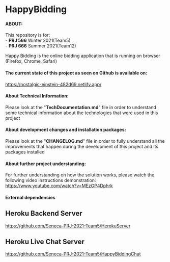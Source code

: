 # HappyBidding
#### ABOUT:    
This repository is for:      
\- **PRJ 566** Winter 2021(Team5)      
\- **PRJ 666** Summer 2021(Team12)       
     
Happy Bidding is the online bidding application that is running on browser (Firefox, Chrome, Safari)

#### The current state of this project as seen on Github is available on:
https://nostalgic-einstein-482d69.netlify.app/
  
#### About Technical Information:         
Please look at the "**TechDocumentation.md**" file in order to understand some technical information about the technologies that were used in this project  
  
#### About development changes and installation packages:      
Please look at the "**CHANGELOG.md**" file in order to fully understand all the improvements that happen during the development of this project and its packages installed

#### About further project understanding:    
For further understanding on how the solution works, please watch the following video instructions demonstration:     
https://www.youtube.com/watch?v=MEzGP4Dphrk

#### External dependencies
## Heroku Backend Server
https://github.com/Seneca-PRJ-2021-Team5/HerokuServer

## Heroku Live Chat Server
https://github.com/Seneca-PRJ-2021-Team5/HappyBiddingChat
